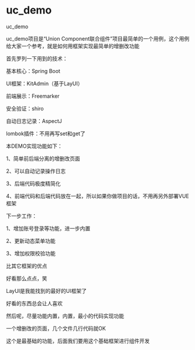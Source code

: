 # uc_demo
uc_demo
</p>
uc_demo项目是“Union Component联合组件”项目最简单的一个用例，这个用例给大家一个参考，就是如何用框架实现最简单的增删改功能
</p>
首先罗列一下用到的技术：
</p>
基本核心：Spring Boot</p>
UI框架：KitAdmin（基于LayUI）</p>
前端展示：Freemarker</p>
安全验证：shiro</p>
自动日志记录：AspectJ</p>
lombok插件：不用再写set和get了</p>
本DEMO实现功能如下：</p>
1、简单前后端分离的增删改页面</p>
2、可以自动记录操作日志</p>
3、后端代码极度精简化</p>
4、前端代码和后端代码放在一起，所以如果你做项目的话，不用再另外部署VUE框架</p>
下一步工作：</p>
1、增加账号登录等功能，进一步内置</p>
2、更新动态菜单功能</p>
3、增加权限校验功能</p>
</p>
比其它框架的优点</p>
好看那么点点，笑</p>
LayUI是我能找到的最好的UI框架了</p>
好看的东西总会让人喜欢</p>
然后呢，尽量功能内置，内置，最小的代码实现功能</p>
一个增删改的页面，几个文件几行代码就OK</p>
这个是最基础的功能，后面我们要用这个基础框架进行组件开发</p>
